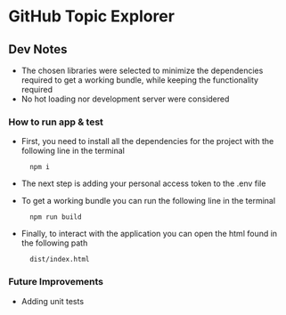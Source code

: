 # GitHub Topic Explorer

## Dev Notes

* The chosen libraries were selected to minimize the dependencies required to get a working bundle, while keeping the functionality required
* No hot loading nor development server were considered

### How to run app & test

* First, you need to install all the dependencies for the project with the following line in the terminal

  ```
    npm i
  ```

* The next step is adding your personal access token to the .env file

* To get a working bundle you can run the following line in the terminal

  ```
    npm run build
  ```
  
* Finally, to interact with the application you can open the html found in the following path

  ```
    dist/index.html
  ```

### Future Improvements

* Adding unit tests